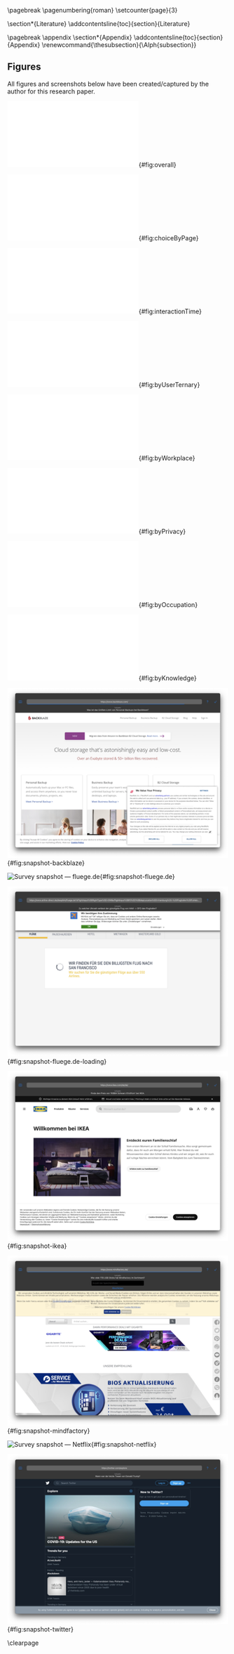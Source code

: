 \pagebreak
\pagenumbering{roman}
\setcounter{page}{3}

\section*{Literature}
\addcontentsline{toc}{section}{Literature}

<div id="refs"></div>

\pagebreak
\appendix
\section*{Appendix}
\addcontentsline{toc}{section}{Appendix}
\renewcommand{\thesubsection}{\Alph{subsection}}

## Figures

All figures and screenshots below have been created/captured by the author for this research paper.

<!-- Numbers graphs -->

![Overall interaction with banners](src/images/graphs/OverallInteraction.pdf){#fig:overall}

![User interaction with banners by page](src/images/graphs/ChoiceByPage.pdf){#fig:choiceByPage}

![Time at which users interacted with banners by page](src/images/graphs/InteractionTime.pdf){#fig:interactionTime}

![Ternary plot of user interaction](src/images/graphs/ByUserTernary.pdf){#fig:byUserTernary}

![(+CTR) by workplace](src/images/graphs/ByWorkplace.pdf){#fig:byWorkplace}

![(+CTR) by subjective privacy awareness](src/images/graphs/ByPrivacy.pdf){#fig:byPrivacy}

![(+CTR) by occupation](src/images/graphs/ByOccupation.pdf){#fig:byOccupation}

![(+CTR) by subjective IT knowledge](src/images/graphs/ByKnowledge.pdf){#fig:byKnowledge}

<!-- Website snapshots -->

![Survey snapshot — Backblaze](src/images/snapshots/backblaze.png){#fig:snapshot-backblaze}

![Survey snapshot — fluege.de](src/images/snapshots/fluege.de.png){#fig:snapshot-fluege.de}

![Survey snapshot — fluege.de (loading screen)](src/images/snapshots/fluege.de-loading.png){#fig:snapshot-fluege.de-loading}

![Survey snapshot — IKEA](src/images/snapshots/ikea.png){#fig:snapshot-ikea}

![Survey snapshot — Mindfactory](src/images/snapshots/mindfactory.png){#fig:snapshot-mindfactory}

![Survey snapshot — Netflix](src/images/snapshots/netflix.png){#fig:snapshot-netflix}

![Survey snapshot — Twitter](src/images/snapshots/twitter.png){#fig:snapshot-twitter}

\clearpage
